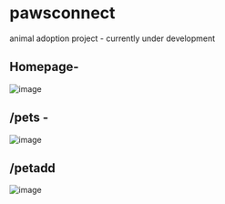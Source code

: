 # pawsconnect


 animal adoption project - currently under development

## Homepage- 
![image](https://github.com/ShaunDaniel/pawsconnect/assets/73394707/1a5b3782-1ea1-4ee7-a4d7-a460eb815946)

## /pets - 

![image](https://github.com/ShaunDaniel/pawsconnect/assets/73394707/afd8e13a-a933-408b-a811-d0ef073d390a)


## /petadd

![image](https://github.com/ShaunDaniel/pawsconnect/assets/73394707/4de9775d-c72c-4a2c-930f-dcfe342a2dca)
